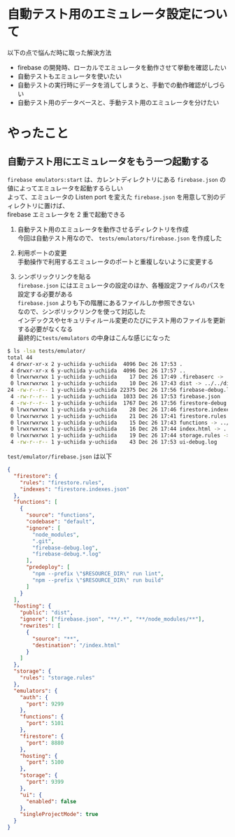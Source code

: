 # 自動テスト用のエミュレータ設定について

以下の点で悩んだ時に取った解決方法

- firebase の開発時、ローカルでエミュレータを動作させて挙動を確認したい
- 自動テストもエミュレータを使いたい
- 自動テストの実行時にデータを消してしまうと、手動での動作確認がしづらい
- 自動テスト用のデータベースと、手動テスト用のエミュレータを分けたい

# やったこと

## 自動テスト用にエミュレータをもう一つ起動する

`firebase emulators:start` は、カレントディレクトリにある `firebase.json` の値によってエミュレータを起動するらしい  
よって、エミュレータの Listen port を変えた `firebase.json` を用意して別のディレクトリに置けば、  
firebase エミュレータを 2 重で起動できる

1. 自動テスト用のエミュレータを動作させるディレクトリを作成  
   今回は自動テスト用なので、 `tests/emulators/firebase.json` を作成した

2. 利用ポートの変更  
   手動操作で利用するエミュレータのポートと重複しないように変更する

3. シンボリックリンクを貼る  
   `firebase.json` にはエミュレータの設定のほか、各種設定ファイルのパスを設定する必要がある  
   `firebase.json` よりも下の階層にあるファイルしか参照できない  
   なので、シンボリックリンクを使って対応した  
   インデックスやセキュリティルール変更のたびにテスト用のファイルを更新する必要がなくなる  
   最終的に`tests/emulators` の中身はこんな感じになった

```bash
$ ls -lsa tests/emulator/
total 44
 4 drwxr-xr-x 2 y-uchiida y-uchiida  4096 Dec 26 17:53 .
 4 drwxr-xr-x 6 y-uchiida y-uchiida  4096 Dec 26 17:57 ..
 0 lrwxrwxrwx 1 y-uchiida y-uchiida    17 Dec 26 17:49 .firebaserc -> ../../.firebaserc
 0 lrwxrwxrwx 1 y-uchiida y-uchiida    10 Dec 26 17:43 dist -> ../../dist
24 -rw-r--r-- 1 y-uchiida y-uchiida 22375 Dec 26 17:56 firebase-debug.log
 4 -rw-r--r-- 1 y-uchiida y-uchiida  1033 Dec 26 17:53 firebase.json
 4 -rw-r--r-- 1 y-uchiida y-uchiida  1767 Dec 26 17:56 firestore-debug.log
 0 lrwxrwxrwx 1 y-uchiida y-uchiida    28 Dec 26 17:46 firestore.indexes.json -> ../../firestore.indexes.json
 0 lrwxrwxrwx 1 y-uchiida y-uchiida    21 Dec 26 17:41 firestore.rules -> ../../firestore.rules
 0 lrwxrwxrwx 1 y-uchiida y-uchiida    15 Dec 26 17:43 functions -> ../../functions
 0 lrwxrwxrwx 1 y-uchiida y-uchiida    16 Dec 26 17:44 index.html -> ../../index.html
 0 lrwxrwxrwx 1 y-uchiida y-uchiida    19 Dec 26 17:44 storage.rules -> ../../storage.rules
 4 -rw-r--r-- 1 y-uchiida y-uchiida    43 Dec 26 17:53 ui-debug.log
```

`test/emulator/firebase.json` は以下

```json
{
  "firestore": {
    "rules": "firestore.rules",
    "indexes": "firestore.indexes.json"
  },
  "functions": [
    {
      "source": "functions",
      "codebase": "default",
      "ignore": [
        "node_modules",
        ".git",
        "firebase-debug.log",
        "firebase-debug.*.log"
      ],
      "predeploy": [
        "npm --prefix \"$RESOURCE_DIR\" run lint",
        "npm --prefix \"$RESOURCE_DIR\" run build"
      ]
    }
  ],
  "hosting": {
    "public": "dist",
    "ignore": ["firebase.json", "**/.*", "**/node_modules/**"],
    "rewrites": [
      {
        "source": "**",
        "destination": "/index.html"
      }
    ]
  },
  "storage": {
    "rules": "storage.rules"
  },
  "emulators": {
    "auth": {
      "port": 9299
    },
    "functions": {
      "port": 5101
    },
    "firestore": {
      "port": 8880
    },
    "hosting": {
      "port": 5100
    },
    "storage": {
      "port": 9399
    },
    "ui": {
      "enabled": false
    },
    "singleProjectMode": true
  }
}
```
